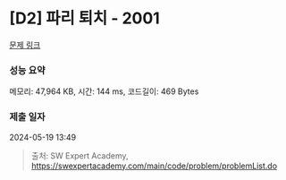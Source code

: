 # [D2] 파리 퇴치 - 2001 

[문제 링크](https://swexpertacademy.com/main/code/problem/problemDetail.do?contestProbId=AV5PzOCKAigDFAUq) 

### 성능 요약

메모리: 47,964 KB, 시간: 144 ms, 코드길이: 469 Bytes

### 제출 일자

2024-05-19 13:49



> 출처: SW Expert Academy, https://swexpertacademy.com/main/code/problem/problemList.do